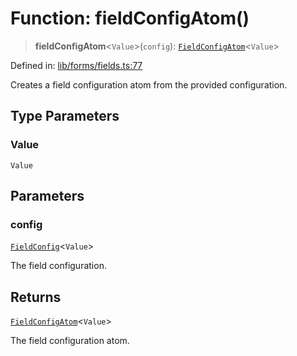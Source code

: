 # Function: fieldConfigAtom()

> **fieldConfigAtom**\<`Value`\>(`config`): [`FieldConfigAtom`](../type-aliases/FieldConfigAtom.md)\<`Value`\>

Defined in: [lib/forms/fields.ts:77](https://github.com/aldesgroup/goaldn/blob/6a7943d02984b1a6b41d76a3a483a1484b644076/lib/forms/fields.ts#L77)

Creates a field configuration atom from the provided configuration.

## Type Parameters

### Value

`Value`

## Parameters

### config

[`FieldConfig`](../type-aliases/FieldConfig.md)\<`Value`\>

The field configuration.

## Returns

[`FieldConfigAtom`](../type-aliases/FieldConfigAtom.md)\<`Value`\>

The field configuration atom.
